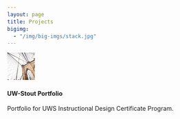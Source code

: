 ```yaml
---
layout: page
title: Projects
bigimg:
  - "/img/big-imgs/stack.jpg"
---
```


<div class="media">
  <div class="media-left">
    <a href="https://irobarte.github.io/uws/">
      <img class="media-object" src="/img/project.jpg" alt="project image" data-holder-rendered="true" style="width:64px; height:64px;">
    </a>
  </div>
  <div class="media-body">
    <h4 class="media-heading">UW-Stout Portfolio</h4>
    Portfolio for UWS Instructional Design Certificate Program.
  </div>
</div>
